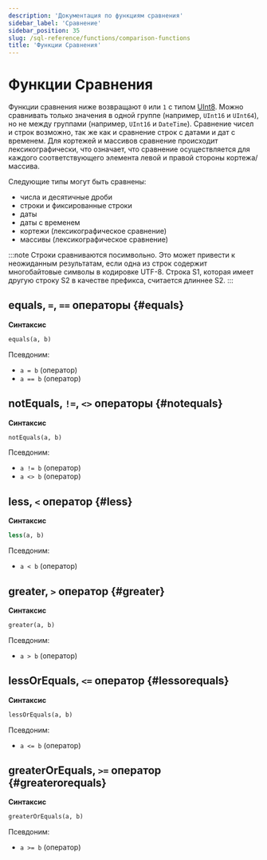 ```yaml
---
description: 'Документация по функциям сравнения'
sidebar_label: 'Сравнение'
sidebar_position: 35
slug: /sql-reference/functions/comparison-functions
title: 'Функции Сравнения'
---
```



# Функции Сравнения

Функции сравнения ниже возвращают `0` или `1` с типом [UInt8](/sql-reference/data-types/int-uint). Можно сравнивать только значения в одной группе (например, `UInt16` и `UInt64`), но не между группами (например, `UInt16` и `DateTime`). Сравнение чисел и строк возможно, так же как и сравнение строк с датами и дат с временем. Для кортежей и массивов сравнение происходит лексикографически, что означает, что сравнение осуществляется для каждого соответствующего элемента левой и правой стороны кортежа/массива.

Следующие типы могут быть сравнены:
- числа и десятичные дроби
- строки и фиксированные строки
- даты
- даты с временем
- кортежи (лексикографическое сравнение)
- массивы (лексикографическое сравнение)

:::note
Строки сравниваются посимвольно. Это может привести к неожиданным результатам, если одна из строк содержит многобайтовые символы в кодировке UTF-8.
Строка S1, которая имеет другую строку S2 в качестве префикса, считается длиннее S2.
:::

## equals, `=`, `==` операторы {#equals}

**Синтаксис**

```sql
equals(a, b)
```

Псевдоним:
- `a = b` (оператор)
- `a == b` (оператор)

## notEquals, `!=`, `<>` операторы {#notequals}

**Синтаксис**

```sql
notEquals(a, b)
```

Псевдоним:
- `a != b` (оператор)
- `a <> b` (оператор)

## less, `<` оператор {#less}

**Синтаксис**

```sql
less(a, b)
```

Псевдоним:
- `a < b` (оператор)

## greater, `>` оператор {#greater}

**Синтаксис**

```sql
greater(a, b)
```

Псевдоним:
- `a > b` (оператор)

## lessOrEquals, `<=` оператор {#lessorequals}

**Синтаксис**

```sql
lessOrEquals(a, b)
```

Псевдоним:
- `a <= b` (оператор)

## greaterOrEquals, `>=` оператор {#greaterorequals}

**Синтаксис**

```sql
greaterOrEquals(a, b)
```

Псевдоним:
- `a >= b` (оператор)
